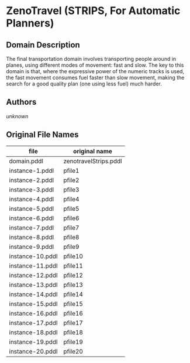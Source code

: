 # ZenoTravel (STRIPS, For Automatic Planners)

## Domain Description

The final transportation domain involves transporting people around in planes, using different modes of movement: fast and slow.
The key to this domain is that, where the expressive power of the numeric tracks is used, the fast movement consumes fuel faster than slow movement, making the search for a good quality plan (one using less fuel) much harder.

## Authors

*unknown*

## Original File Names

| file             | original name         |
|------------------|-----------------------|
| domain.pddl      | zenotravelStrips.pddl |
| instance-1.pddl  | pfile1                |
| instance-2.pddl  | pfile2                |
| instance-3.pddl  | pfile3                |
| instance-4.pddl  | pfile4                |
| instance-5.pddl  | pfile5                |
| instance-6.pddl  | pfile6                |
| instance-7.pddl  | pfile7                |
| instance-8.pddl  | pfile8                |
| instance-9.pddl  | pfile9                |
| instance-10.pddl | pfile10               |
| instance-11.pddl | pfile11               |
| instance-12.pddl | pfile12               |
| instance-13.pddl | pfile13               |
| instance-14.pddl | pfile14               |
| instance-15.pddl | pfile15               |
| instance-16.pddl | pfile16               |
| instance-17.pddl | pfile17               |
| instance-18.pddl | pfile18               |
| instance-19.pddl | pfile19               |
| instance-20.pddl | pfile20               |




[1]:additional-notes/domain-adl.pddl
